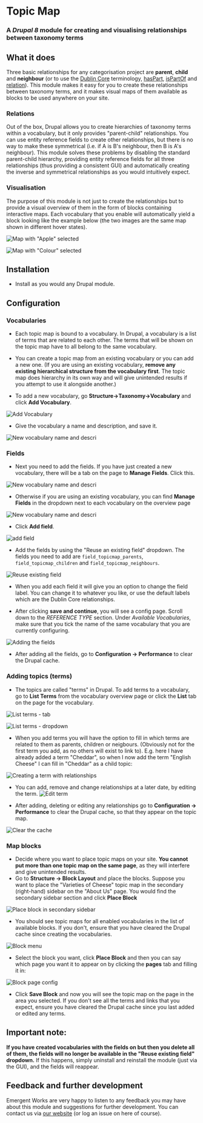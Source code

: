# Topic Map
### A *Drupal 8* module for creating and visualising relationships between taxonomy terms
## What it does
Three basic relationships for any categorisation project are **parent**, **child** and **neighbour** (or to use the [Dublin Core](https://en.wikipedia.org/wiki/Dublin_Core) terminology, [hasPart](http://dublincore.org/documents/2008/01/14/dcmi-terms/#terms-hasPart), [isPartOf](http://dublincore.org/documents/2008/01/14/dcmi-terms/#terms-isPartOf) and [relation](http://dublincore.org/documents/2008/01/14/dcmi-terms/#terms-relation)).
This module makes it easy for you to create these relationships between taxonomy terms, and it makes visual maps of them available as blocks to be used anywhere on your site.
### Relations
Out of the box, Drupal allows you to create hierarchies of taxonomy terms within a vocabulary, but it only provides "parent-child" relationships. You can use entity reference fields to create other relationships, but there is no way to make these symmetrical (i.e. if A is B's neighbour, then B is A's neighbour). 
This module solves these problems by disabling the standard parent-child hierarchy, providing entity reference fields for all three relationships (thus providing a consistent GUI) and automatically creating the inverse and symmetrical relationships as you would intuitively expect.
### Visualisation
The purpose of this module is not just to create the relationships but to provide a visual overview of them in the form of blocks containing interactive maps. Each vocabulary that you enable will automatically yield a block looking like the example below (the two images are the same map shown in different hover states).

![Map with "Apple" selected](https://github.com/hoegrammer/topic_map/blob/master/docs/apple.png)

![Map with "Colour" selected](https://github.com/hoegrammer/topic_map/blob/master/docs/colour.png)

## Installation
* Install as you would any Drupal module.

## Configuration
### Vocabularies
* Each topic map is bound to a vocabulary. In Drupal, a vocabulary is a list of terms that are related to each other. The terms that will be shown on the topic map have to all belong to the same vocabulary.
* You can create a topic map from an existing vocabulary or you can add a new one. (If you are using an existing vocabulary, **remove any existing hierarchical structure from the vocabulary first**. The topic map does hierarchy in its own way and will give unintended results if you attempt to use it alongside another.)

* To add a new vocabulary, go **Structure->Taxonomy->Vocabulary** and click **Add Vocabulary**. 

![Add Vocabulary](https://github.com/hoegrammer/topic_map/blob/master/docs/addvocab.png)

* Give the vocabulary a name and description, and save it.

![New vocabulary name and descri](https://github.com/hoegrammer/topic_map/blob/master/docs/cheese.png)


### Fields


* Next you need to add the fields. If you have just created a new vocabulary, there will be a tab on the page to **Manage Fields**. Click this. 

![New vocabulary name and descri](https://github.com/hoegrammer/topic_map/blob/master/docs/managefields.png)

* Otherwise if you are using an existing vocabulary, you can find **Manage Fields** in the dropdown next to each vocabulary on the overview page

![New vocabulary name and descri](https://github.com/hoegrammer/topic_map/blob/master/docs/managedropdown.png)

* Click **Add field**.

![add field](https://github.com/hoegrammer/topic_map/blob/master/docs/addfield.png)


* Add the fields by using the "Reuse an existing field" dropdown. The fields you need to add are `field_topicmap_parents`, `field_topicmap_children` and `field_topicmap_neighbours`.

![Reuse existing field](https://github.com/hoegrammer/topic_map/blob/master/docs/reuse.png)


* When you add each field it will give you an option to change the field label. You can change it to whatever you like, or use the default labels which are the Dublin Core relationships.

* After clicking **save and continue**, you will see a config page. Scroll down to the *REFERENCE TYPE* section. Under *Available Vocabularies*, make sure that you tick the name of the same vocabulary that you are currently configuring.

![Adding the fields](https://github.com/hoegrammer/topic_map/blob/master/docs/reftype.png)

* After adding all the fields, go to **Configuration -> Performance** to clear the Drupal cache. 

### Adding topics (terms)
* The topics are called "terms" in Drupal. To add terms to a vocabulary, go to **List Terms** from the vocabulary overview page or click the **List** tab on the page for the vocabulary.

![List terms - tab](https://github.com/hoegrammer/topic_map/blob/master/docs/list.png)

![List terms - dropdown](https://github.com/hoegrammer/topic_map/blob/master/docs/listdropdown.png)


* When you add terms you will have the option to fill in which terms are related to them as parents, children or neigbours. (Obviously not for the first term you add, as no others will exist to link to). E.g. here I have already added a term "Cheddar", so when I now add the term "English Cheese" I can fill in "Cheddar" as a child topic:

![Creating a term with relationships](https://github.com/hoegrammer/topic_map/blob/master/docs/cheddar.png)

* You can add, remove and change relationships at a later date, by editing the term.
![Edit term](https://github.com/hoegrammer/topic_map/blob/master/docs/editterm.png)

* After adding, deleting or editing any relationships go to **Configuration -> Performance** to clear the Drupal cache, so that they appear on the topic map.

![Clear the cache](https://github.com/hoegrammer/topic_map/blob/master/docs/cache.png)

### Map blocks
* Decide where you want to place topic maps on your site. **You cannot put more than one topic map on the same page**, as they will interfere and give unintended results. 
* Go to **Structure -> Block Layout** and place the blocks. Suppose you want to place the "Varieties of Cheese" topic map in the secondary (right-hand) sidebar on the "About Us" page. You would find the secondary sidebar section and click **Place Block**

![Place block in secondary sidebar](https://github.com/hoegrammer/topic_map/blob/master/docs/secondary.png)


* You should see topic maps for all enabled vocabularies in the list of available blocks. If you don't, ensure that you have cleared the Drupal cache since creating the vocabularies.

![Block menu](https://github.com/hoegrammer/topic_map/blob/master/docs/blockmenu.png)

* Select the block you want, click **Place Block** and then you can say which page you want it to appear on by clicking the **pages** tab and filling it in:

![Block page config](https://github.com/hoegrammer/topic_map/blob/master/docs/pages.png)

* Click **Save Block** and now you will see the topic map on the page in the area you selected. If you don't see all the terms and links that you expect, ensure you have cleared the Drupal cache since you last added or edited any terms.

## Important note:
**If you have created vocabularies with the fields on but then you delete all of them, the fields will no longer be available in the "Reuse existing field" dropdown.** If this happens, simply uninstall and reinstall the module (just via the GUI), and the fields will reappear.

## Feedback and further development
Emergent Works are very happy to listen to any feedback you may have about this module and suggestions for further development. You can contact us via [our website](https://www.emergentworks.net/) (or log an issue on here of course).
